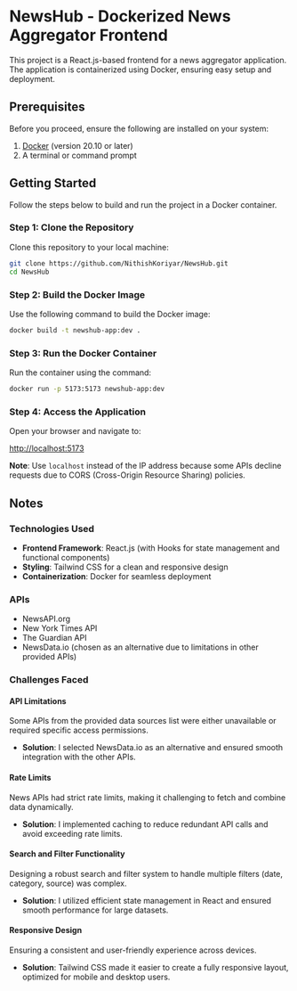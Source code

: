 # NewsHub - Dockerized News Aggregator Frontend

This project is a React.js-based frontend for a news aggregator application. The application is containerized using Docker, ensuring easy setup and deployment.

## Prerequisites

Before you proceed, ensure the following are installed on your system:
1. [Docker](https://www.docker.com/products/docker-desktop) (version 20.10 or later)
2. A terminal or command prompt

## Getting Started

Follow the steps below to build and run the project in a Docker container.

### Step 1: Clone the Repository

Clone this repository to your local machine:

```sh
git clone https://github.com/NithishKoriyar/NewsHub.git
cd NewsHub
```

### Step 2: Build the Docker Image

Use the following command to build the Docker image:

```sh
docker build -t newshub-app:dev .
```

### Step 3: Run the Docker Container

Run the container using the command:

```sh
docker run -p 5173:5173 newshub-app:dev
```

### Step 4: Access the Application

Open your browser and navigate to:

[http://localhost:5173](http://localhost:5173)

**Note**: Use `localhost` instead of the IP address because some APIs decline requests due to CORS (Cross-Origin Resource Sharing) policies.




## Notes

### Technologies Used

- **Frontend Framework**: React.js (with Hooks for state management and functional components)
- **Styling**: Tailwind CSS for a clean and responsive design
- **Containerization**: Docker for seamless deployment

### APIs

- NewsAPI.org
- New York Times API
- The Guardian API
- NewsData.io (chosen as an alternative due to limitations in other provided APIs)

### Challenges Faced

#### API Limitations

Some APIs from the provided data sources list were either unavailable or required specific access permissions.
- **Solution**: I selected NewsData.io as an alternative and ensured smooth integration with the other APIs.

#### Rate Limits

News APIs had strict rate limits, making it challenging to fetch and combine data dynamically.
- **Solution**: I implemented caching to reduce redundant API calls and avoid exceeding rate limits.

#### Search and Filter Functionality

Designing a robust search and filter system to handle multiple filters (date, category, source) was complex.
- **Solution**: I utilized efficient state management in React and ensured smooth performance for large datasets.

#### Responsive Design

Ensuring a consistent and user-friendly experience across devices.
- **Solution**: Tailwind CSS made it easier to create a fully responsive layout, optimized for mobile and desktop users.
